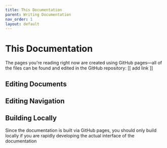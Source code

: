 ```yaml
---
title: This Documentation
parent: Writing Documentation
nav_order: 1
layout: default
---
```


# This Documentation
  
The pages you're reading right now are created using GitHub pages—all of the files can be
found and edited in the GitHub repository: [[ add link ]]
  
## Editing Documents
  
## Editing Navigation
  
## Building Locally
  
Since the documentation is built via GitHub pages, you should only build locally
if you are rapidly developing the actual interface of the documentation